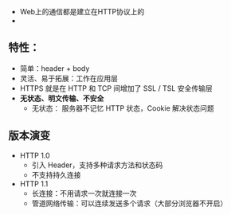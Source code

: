 - Web上的通信都是建立在HTTP协议上的
- 
## 特性：
  - 简单：header + body
  - 灵活、易于拓展：工作在应用层
  - HTTPS 就是在 HTTP 和 TCP 间增加了 SSL / TSL 安全传输层
  - **无状态、明文传输、不安全**
    - 无状态： 服务器不记忆 HTTP 状态，Cookie 解决状态问题
## 版本演变
  - HTTP 1.0
    - 引入 Header，支持多种请求方法和状态码
    - 不支持持久连接
  - HTTP 1.1
    - 长连接：不用请求一次就连接一次
    - 管道网络传输：可以连续发送多个请求（大部分浏览器不开启）
